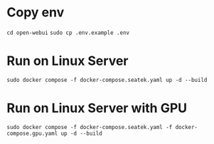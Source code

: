 
# Copy env

`cd open-webui`
`sudo cp .env.example .env`

# Run on Linux Server

`sudo docker compose -f docker-compose.seatek.yaml up -d --build`

# Run on Linux Server with GPU

`sudo docker compose -f docker-compose.seatek.yaml -f docker-compose.gpu.yaml up -d --build`